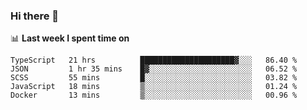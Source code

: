 ### Hi there 👋

<!--
**DBvc/DBvc** is a ✨ _special_ ✨ repository because its `README.md` (this file) appears on your GitHub profile.

Here are some ideas to get you started:

- 🔭 I’m currently working on ...
- 🌱 I’m currently learning ...
- 👯 I’m looking to collaborate on ...
- 🤔 I’m looking for help with ...
- 💬 Ask me about ...
- 📫 How to reach me: ...
- 😄 Pronouns: ...
- ⚡ Fun fact: ...
-->

📊 **Last week I spent time on**
<!--START_SECTION:waka-->
```text
TypeScript   21 hrs          █████████████████████▓░░░   86.40 % 
JSON         1 hr 35 mins    █▓░░░░░░░░░░░░░░░░░░░░░░░   06.52 % 
SCSS         55 mins         █░░░░░░░░░░░░░░░░░░░░░░░░   03.82 % 
JavaScript   18 mins         ▒░░░░░░░░░░░░░░░░░░░░░░░░   01.24 % 
Docker       13 mins         ▒░░░░░░░░░░░░░░░░░░░░░░░░   00.96 % 
```
<!--END_SECTION:waka-->
